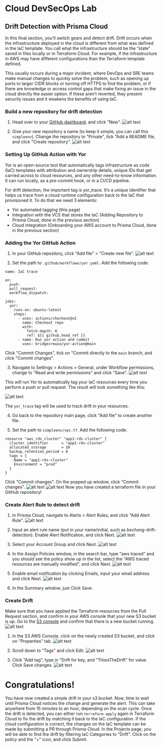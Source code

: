# Cloud DevSecOps Lab
## Drift Detection with Prisma Cloud
In this final section, you'll switch gears and detect drift. Drift occurs when the infrastructure deployed in the cloud is different from what was defined in the IaC template. You call what the infrastructure should be the “state” saved in files locally or in Terraform Cloud. For example, if the infrastructure in AWS may have different configurations than the Terraform template defined.

This usually occurs during a major incident, where DevOps and SRE teams make manual changes to quickly solve the problem, such as opening up ports to larger CIDR blocks or turning off HTTPS to find the problem, or if there are knowledge or access control gaps that make fixing an issue in the cloud directly the easier option. If these aren’t reverted, they present security issues and it weakens the benefits of using IaC.

### Build a new repository for drift detection
1. Head over to your [GitHub dashboard](https://github.com/dashboard), and click "New".
![alt text](/resources/github-new-repo.png?raw=true)

2. Give your new repository a name (to keep it simple, you can call this ```simpleenv```). Change the repository to "Private", tick "Add a README file, and click "Create repository".
![alt text](/resources/github-new-repo-2.png?raw=true)

### Setting Up GitHub Action with Yor
Yor is an open-source tool that automatically tags infrastructure as code (IaC) templates with attribution and ownership details, unique IDs that get carried across to cloud resources, and any other need-to-know information. It can run locally, as a pre-commit hook, or in a CI/CD pipeline.

For drift detection, the important tag is yor_trace. It’s a unique identifier that helps us trace from a cloud runtime configuration back to the IaC that provisioned it. To do that we need 3 elements:
- Yor automated tagging (this page)
- Integration with the VCS that stores the IaC (Adding Repository to Prisma Cloud, done in the previous section)
- Cloud integration (Onboarding your AWS account to Prisma Cloud, done in the previous section)

### Adding the Yor GitHub Action
1. In your GitHub repository, click "Add file" > "Create new file". 
![alt text](/resources/github-new-file.png?raw=true)

2. Set the path to ```.github/workflows/yor.yaml```. Add the following code:
```
name: IaC trace

on:
  push:
  pull_request:
  workflow_dispatch:

jobs:
  yor:
    runs-on: ubuntu-latest
    steps:
      - uses: actions/checkout@v2
        name: Checkout repo
        with:
          fetch-depth: 0
          ref: ${{ github.head_ref }}
      - name: Run yor action and commit
        uses: bridgecrewio/yor-action@main
```
Click "Commit Changes", tick on "Commit directly to the ```main``` branch, and click "Commit changes". 

3. Navigate to Settings > Actions > General, under Workflow permissions, change to "Read and write permissions" and click "Save".
![alt text](/resources/github-actions-permission.png?raw=true)


This will run Yor to automatically tag your IaC resources every time you perform a push or pull request. The result will look something like this:

![alt text](/resources/github-yor-tags.png?raw=true)

The ```yor_trace``` tag will be used to track drift in your resources. 

4. Go back to the repository main page, click "Add file" to create another file.

5. Set the path to ```simpleenv/vpc.tf```. Add the following code:
```
resource "aws_rds_cluster" "app1-rds-cluster" {
  cluster_identifier      = "app1-rds-cluster"
  allocated_storage       = 10
  backup_retention_period = 0
  tags = {
    Name = "app1-rds-cluster"
    Environment = "prod"
  }
}
```
Click "Commit changes". On the popped up window, click "Commit changes". 
![alt text](/resources/github-new-repo-4.png?raw=true)
![alt text](/resources/github-new-repo-5.png?raw=true)
Now you have created a terraform file in your GitHub repository!

### Create Alert Rule to detect drift
1. In Prisma Cloud, navigate to Alerts > Alert Rules, and click "Add Alert Rule".
![alt text](/resources/pc-create-alert-rule.png?raw=true)

2. Input an alert rule name (put in your name/initial, such as *bechong*-drift-detection). Enable Alert Notification, and click Next.
![alt text](/resources/pc-add-alert-rule-2.png?raw=true)

3. Select your Account Group and click Next.
![alt text](/resources/pc-add-alert-rule-3.png?raw=true)

4.  In the Assign Policies window, in the search bar, type "aws traced" and you should see the policy show up in the list, select the "AWS traced resources are manually modified", and click Next.
![alt text](/resources/pc-add-alert-rule-4.png?raw=true)

5. Enable email notification by clicking Emails, input your email address and click Next.
![alt text](/resources/pc-add-alert-rule-5.png?raw=true)

6. In the Summary window, just Click Save.

### Create Drift
Make sure that you have applied the Terraform resources from the Pull Request section, and confirm in your AWS console that your new S3 bucket is up. Go to the [S3 console](https://s3.console.aws.amazon.com/s3/home) and confirm that there is a new bucket running. 
![alt text](/resources/aws-s3-created.png?raw=true)

1. In the S3 AWS Console, click on the newly created S3 bucket, and click on "Properties" tab. 
![alt text](/resources/aws-s3-properties.png?raw=true)

2. Scroll down to "Tags" and click Edit.
![alt text](/resources/aws-s3-properties-2.png?raw=true)

3. Click "Add tag", type in "Drift for key, and "ThisisTheDrift" for value. Click Save changes.
![alt text](/resources/aws-s3-properties-3.png?raw=true)

# Congratulations!
You have now created a simple drift in your s3 bucket. Now, time to wait until Prisma Cloud notices the change and generate the alert. This can take anywhere from 15 minutes to an hour, depending on the scan cycle. Once the drift is detected, you can either run ```terraform apply``` again in Terraform Cloud to fix the drift by matching it back to the IaC configuration. If the cloud configuration is correct, the changes on the IaC template can be made by submitting a PR through Prisma Cloud. In the Projects page, you will be able to find the drift by filtering IaC Categories to "Drift". Click on the policy and the "+" icon, and click Submit.
